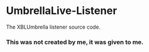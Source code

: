 # UmbrellaLive-Listener
The XBLUmbrella listener source code.

### This was not created by me, it was given to me. 
